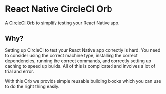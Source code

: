 # React Native CircleCI Orb
A [CircleCI Orb](https://circleci.com/orbs/) to simplify testing your React Native app.

## Why?
Setting up CircleCI to test your React Native app correctly is hard. You need to consider using the correct machine type, installing the correct dependencies, running the correct commands, and correctly setting up caching to speed up builds. All of this is complicated and involves a lot of trial and error.

With this Orb we provide simple reusable building blocks which you can use to do the right thing easily.

